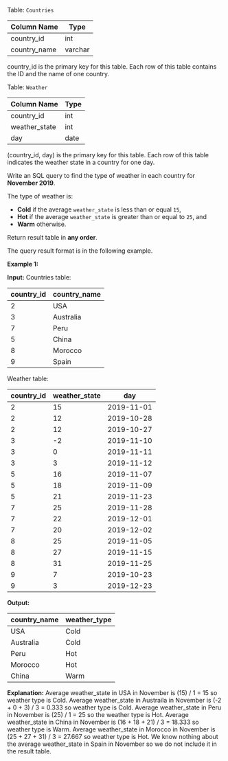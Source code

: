﻿
Table:  `Countries`


| Column Name   | Type    |
|-|-
| country_id    | int     |
| country_name  | varchar |

country_id is the primary key for this table.
Each row of this table contains the ID and the name of one country.

Table:  `Weather`

| Column Name   | Type |
|-|-
| country_id    | int  |
| weather_state | int  |
| day           | date |

(country_id, day) is the primary key for this table.
Each row of this table indicates the weather state in a country for one day.

Write an SQL query to find the type of weather in each country for  **November 2019**.

The type of weather is:

-   **Cold**  if the average  `weather_state`  is less than or equal  `15`,
-   **Hot**  if the average  `weather_state`  is greater than or equal to  `25`, and
-   **Warm**  otherwise.

Return result table in  **any order**.

The query result format is in the following example.

**Example 1:**

**Input:** 
Countries table:

| country_id | country_name |
|-|-
| 2          | USA          |
| 3          | Australia    |
| 7          | Peru         |
| 5          | China        |
| 8          | Morocco      |
| 9          | Spain        |

Weather table:

| country_id | weather_state | day        |
|-|-|-
| 2          | 15            | 2019-11-01 |
| 2          | 12            | 2019-10-28 |
| 2          | 12            | 2019-10-27 |
| 3          | -2            | 2019-11-10 |
| 3          | 0             | 2019-11-11 |
| 3          | 3             | 2019-11-12 |
| 5          | 16            | 2019-11-07 |
| 5          | 18            | 2019-11-09 |
| 5          | 21            | 2019-11-23 |
| 7          | 25            | 2019-11-28 |
| 7          | 22            | 2019-12-01 |
| 7          | 20            | 2019-12-02 |
| 8          | 25            | 2019-11-05 |
| 8          | 27            | 2019-11-15 |
| 8          | 31            | 2019-11-25 |
| 9          | 7             | 2019-10-23 |
| 9          | 3             | 2019-12-23 |

**Output:** 

| country_name | weather_type |
|-|-
| USA          | Cold         |
| Australia    | Cold         |
| Peru         | Hot          |
| Morocco      | Hot          |
| China        | Warm         |

**Explanation:** 
Average weather_state in USA in November is (15) / 1 = 15 so weather type is Cold.
Average weather_state in Austraila in November is (-2 + 0 + 3) / 3 = 0.333 so weather type is Cold.
Average weather_state in Peru in November is (25) / 1 = 25 so the weather type is Hot.
Average weather_state in China in November is (16 + 18 + 21) / 3 = 18.333 so weather type is Warm.
Average weather_state in Morocco in November is (25 + 27 + 31) / 3 = 27.667 so weather type is Hot.
We know nothing about the average weather_state in Spain in November so we do not include it in the result table.
